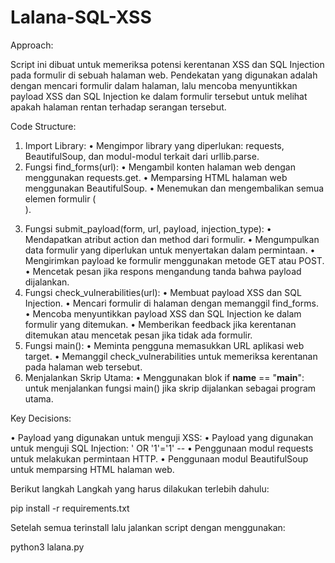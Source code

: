 # Lalana-SQL-XSS
Approach:

Script ini dibuat untuk memeriksa potensi kerentanan XSS dan SQL Injection pada formulir di sebuah halaman web. Pendekatan yang digunakan adalah dengan mencari formulir dalam halaman, lalu mencoba menyuntikkan payload XSS dan SQL Injection ke dalam formulir tersebut untuk melihat apakah halaman rentan terhadap serangan tersebut.

Code Structure:

1.	Import Library:
•	Mengimpor library yang diperlukan: requests, BeautifulSoup, dan modul-modul terkait dari urllib.parse.
2.	Fungsi find_forms(url):
•	Mengambil konten halaman web dengan menggunakan requests.get.
•	Memparsing HTML halaman web menggunakan BeautifulSoup.
•	Menemukan dan mengembalikan semua elemen formulir (<form>).
3.	Fungsi submit_payload(form, url, payload, injection_type):
•	Mendapatkan atribut action dan method dari formulir.
•	Mengumpulkan data formulir yang diperlukan untuk menyertakan dalam permintaan.
•	Mengirimkan payload ke formulir menggunakan metode GET atau POST.
•	Mencetak pesan jika respons mengandung tanda bahwa payload dijalankan.
4.	Fungsi check_vulnerabilities(url):
•	Membuat payload XSS dan SQL Injection.
•	Mencari formulir di halaman dengan memanggil find_forms.
•	Mencoba menyuntikkan payload XSS dan SQL Injection ke dalam formulir yang ditemukan.
•	Memberikan feedback jika kerentanan ditemukan atau mencetak pesan jika tidak ada formulir.
5.	Fungsi main():
•	Meminta pengguna memasukkan URL aplikasi web target.
•	Memanggil check_vulnerabilities untuk memeriksa kerentanan pada halaman web tersebut.
6.	Menjalankan Skrip Utama:
•	Menggunakan blok if __name__ == "__main__": untuk menjalankan fungsi main() jika skrip dijalankan sebagai program utama.

Key Decisions:

•	Payload yang digunakan untuk menguji XSS: <script>alert("XSS")</script>
•	Payload yang digunakan untuk menguji SQL Injection: ' OR '1'='1' --
•	Penggunaan modul requests untuk melakukan permintaan HTTP.
•	Penggunaan modul BeautifulSoup untuk memparsing HTML halaman web.



Berikut langkah Langkah yang harus dilakukan terlebih dahulu:

pip install -r requirements.txt

Setelah semua terinstall lalu jalankan script dengan menggunakan:


python3 lalana.py
